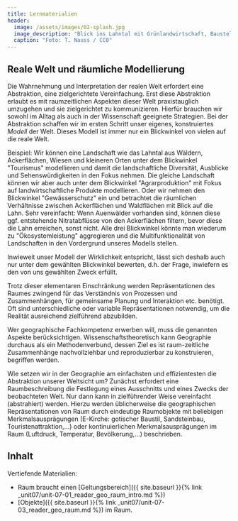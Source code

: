 ```yaml
---
title: Lernmaterialien
header:
  image: /assets/images/02-splash.jpg
  image_description: "Blick ins Lahntal mit Grünlandwirtschaft, Baustelle für Stromtrassen und Regenbogen."
  caption: "Foto: T. Nauss / CC0"
---
```


## Reale Welt und räumliche Modellierung
Die Wahrnehmung und Interpretation der realen Welt erfordert eine Abstraktion, eine zielgerichtete Vereinfachung. Erst diese Abstraktion erlaubt es mit raumzeitlichen Aspekten dieser Welt praxistauglich umzugehen und sie zielgerichtet zu kommunizieren. Hierfür brauchen wir sowohl im Alltag als auch in der Wissenschaft geeignete Strategien. Bei der Abstraktion schaffen wir im ersten Schritt unser eigenes, konstruiertes *Modell* der Welt. Dieses Modell ist immer nur ein Blickwinkel von vielen auf die reale Welt.

Beispiel: Wir können eine Landschaft wie das Lahntal aus Wäldern, Ackerflächen, Wiesen und kleineren Orten unter dem Blickwinkel "Tourismus" modellieren und damit die landschaftliche Diversität, Ausblicke und Sehenswürdigkeiten in den Fokus nehmen. Die gleiche Landschaft können wir aber auch unter dem Blickwinkel "Agrarproduktion" mit Fokus auf landwirtschaftliche Produkte modellieren. Oder wir nehmen den Blickwinkel "Gewässerschutz" ein und betrachtet die räumlichen Verhältnisse zwischen Ackerflächen und Waldflächen mit Blick auf die Lahn. Sehr vereinfacht: Wenn Auenwälder vorhanden sind, können diese ggf. entstehende Nitratabflüsse von den Ackerflächen filtern, bevor diese die Lahn erreichen, sonst nicht. Alle drei Blickwinkel könnte man wiederum zu "Ökosystemleistung" aggregieren und die Multifunktionalität von Landschaften in den Vordergrund unseres Modells stellen.



Inwieweit unser Modell der Wirklichkeit entspricht, lässt sich deshalb auch nur unter dem gewählten Blickwinkel bewerten, d.h. der Frage, inwiefern es den von uns gewählten Zweck erfüllt.

Trotz dieser elementaren Einschränkung werden Repräsentationen des Raumes zwingend für das Verständnis von Prozessen und Zusammenhängen, für gemeinsame Planung und Interaktion etc. benötigt. Oft sind unterschiedliche oder variable Repräsentationen notwendig, um die Realität ausreichend zielführend abzubilden.

Wer geographische Fachkompetenz erwerben will, muss die genannten Aspekte berücksichtigen. Wissenschaftstheoretisch kann Geographie durchaus als ein Methodenverbund, dessen Ziel es ist raum-zeitliche Zusammenhänge nachvollziehbar und reproduzierbar zu konstruieren, begriffen werden.

Wie setzen wir in der Geographie am einfachsten und effizientesten die Abstraktion unserer Weltsicht um? Zunächst erfordert eine Raumbeschreibung die Festlegung eines Ausschnitts und eines Zwecks der beobachteten Welt. Nur dann kann in zielführender Weise vereinfacht (abstrahiert) werden. Hierzu werden üblicherweise die geographischen Repräsentationen von Raum durch eindeutige Raumobjekte mit beliebigen Merkmalsausprägungen (E-Kirche: gotischer Baustil, Sandsteinbau, Touristenattraktion,...) oder kontinuierlichen Merkmalsausprägungen im Raum (Luftdruck, Temperatur, Bevölkerung,...) beschrieben.

## Inhalt
Vertiefende Materialien:
* Raum braucht einen [Geltungsbereich]({{ site.baseurl }}{% link _unit07/unit-07-01_reader_geo_raum_intro.md %})
* [Objekte]({{ site.baseurl }}{% link _unit07/unit-07-03_reader_geo_raum.md %}) im Raum.
